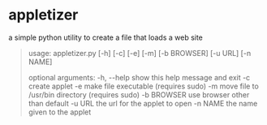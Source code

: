 appletizer
==========

a simple python utility to create a file that loads a web site


> usage: appletizer.py [-h] [-c] [-e] [-m] [-b BROWSER] [-u URL] [-n NAME]
> 
> optional arguments:
>  -h, --help  show this help message and exit
>  -c          create applet
>  -e          make file executable (requires sudo)
>  -m          move file to /usr/bin directory (requires sudo)
>  -b BROWSER  use browser other than default
>  -u URL      the url for the applet to open
>  -n NAME     the name given to the applet

